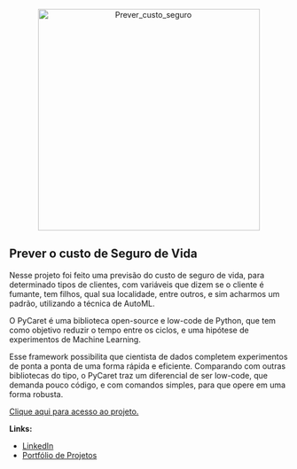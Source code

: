 <p align="center">
  <img src="https://image.freepik.com/vetores-gratis/seguro-medico-seguro-de-vida-parada-cardiaca-parada-cardiaca-elemento-de-design-de-ideia-de-dor-de-cabeca-contrato-de-protecao-a-saude-diagnostico-de-arritmia-ilustracao-vetorial-de-metafora-de-conceito-isolado_335657-1515.jpg" alt="Prever_custo_seguro"height=400px >
</p>

## Prever o custo de Seguro de Vida

Nesse projeto foi feito uma previsão do custo de seguro de vida, para determinado tipos de clientes, com variáveis que dizem se o cliente é fumante, tem filhos, qual sua localidade, entre outros, e sim acharmos um padrão, utilizando a técnica de AutoML.

O PyCaret é uma biblioteca open-source e low-code de Python, que tem como objetivo reduzir o tempo entre os ciclos, e uma hipótese de experimentos de Machine Learning.

Esse framework possibilita que cientista de dados completem experimentos de ponta a ponta de uma forma rápida e eficiente. Comparando com outras bibliotecas do tipo, o PyCaret traz um diferencial de ser low-code, que demanda pouco código, e com comandos simples, para que opere em uma forma robusta.

[Clique aqui para acesso ao projeto.](https://github.com/villani31/Prever_Custo_Seguro/blob/main/Projeto_Regressao_Pycaret.ipynb)
  
**Links:**
* [LinkedIn](https://www.linkedin.com/in/thiagovillani)
* [Portfólio de Projetos](https://github.com/villani31/Data_Science)
